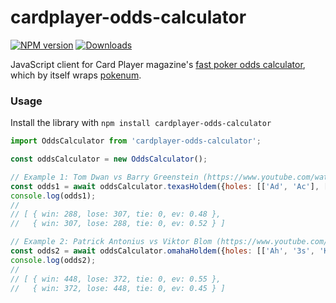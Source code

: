 # cardplayer-odds-calculator
[![NPM version][npm-image]][npm-url] [![Downloads][downloads-image]][npm-url]

JavaScript client for Card Player magazine's [fast poker odds calculator](https://www.cardplayer.com/poker-tools/odds-calculator/texas-holdem), which by itself wraps [pokenum](https://github.com/v2k/poker-eval/blob/master/examples/pokenum.c).

### Usage
Install the library with `npm install cardplayer-odds-calculator`

```javascript
import OddsCalculator from 'cardplayer-odds-calculator';

const oddsCalculator = new OddsCalculator();

// Example 1: Tom Dwan vs Barry Greenstein (https://www.youtube.com/watch?v=OColG3ceE_Q)
const odds1 = await oddsCalculator.texasHoldem({holes: [['Ad', 'Ac'], ['Ks', 'Qs']], community: ['4s', '2s', 'Qh'], dead: ['Tc', '5h', 'Jc', '4h', '8d', '2d', 'As', 'Kh', '6h', '3s']});
console.log(odds1);
//
// [ { win: 288, lose: 307, tie: 0, ev: 0.48 },
//   { win: 307, lose: 288, tie: 0, ev: 0.52 } ]

// Example 2: Patrick Antonius vs Viktor Blom (https://www.youtube.com/watch?v=8en6Jas6bZw)
const odds2 = await oddsCalculator.omahaHoldem({holes: [['Ah', '3s', 'Ks', 'Kh'], ['6d', '9s', '7d', '8h']], community: ['4s', '5c', '2h']});
console.log(odds2);
//
// [ { win: 448, lose: 372, tie: 0, ev: 0.55 },
//   { win: 372, lose: 448, tie: 0, ev: 0.45 } ]
```

[downloads-image]: https://img.shields.io/npm/dm/cardplayer-odds-calculator.svg

[npm-url]: https://npmjs.org/package/cardplayer-odds-calculator
[npm-image]: https://img.shields.io/npm/v/cardplayer-odds-calculator.svg
